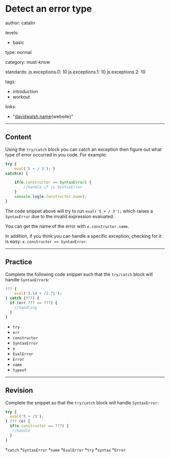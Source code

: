 # Detect an error type
author: catalin

levels:

  - basic

type: normal

category: must-know

standards:
  js.exceptions.0: 10
  js.exceptions.1: 10
  js.exceptions.2: 10

tags:
  - introduction
  - workout


links:

  - "[davidwalsh.name](https://davidwalsh.name/detect-error-type-javascript){website}"

---
## Content

Using the `try/catch` block you can catch an exception then figure out what type of error occurred in you code.
For example:
```javascript
try {
	eval('5 + / 3'); }
catch(e) {

	if(e.constructor == SyntaxError) {
		//handle if is SyntaxError
	}
	console.log(e.constructor.name);
}
```
The code snippet above will try to run `eval('5 + / 3');` which raises a `SyntaxError` due to the invalid expression evaluated.

You can get the name of the error with `e.constructor.name`.

In addition, if you think you can handle a specific exception, checking for it is easy: `e.constructor == SyntaxError`.

---
## Practice

Complete the following code snippet such that the `try/catch` block will handle `SyntaxError`s:

```javascript
??? {
    eval('3.14 + /2.71');
} catch (???) {
  if (err.??? == ???) {
    //handling
  }
}
```

* `try`
* `err`
* `constructor`
* `SyntaxError`
* `e`
* `EvalError`
* `Error`
* `name`
* `typeof`

---
## Revision

Complete the snippet so that the `try/catch` block will handle `SyntaxError`:

```javascript
try {
  eval('5 + /3');
} ??? (e) {
  if(e.constructor == ???) {
   //handle
  }
}

```

*`catch`
*`SyntaxError`
*`name`
*`EvalError`
*`try`
*`syntax`
*`Error`
